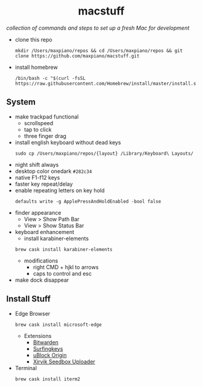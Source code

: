 <h1 align='center'>macstuff</h1>

*collection of commands and steps to set up a fresh Mac for development*

* clone this repo
  ```
  mkdir /Users/maxpiano/repos && cd /Users/maxpiano/repos && git clone https://github.com/maxpiano/macstuff.git
  ```

* install homebrew
  ```
  /bin/bash -c "$(curl -fsSL https://raw.githubusercontent.com/Homebrew/install/master/install.sh)"
  ```

## System
* make trackpad functional
  * scrollspeed
  * tap to click
  * three finger drag
* install english keyboard without dead keys
  ```
  sudo cp /Users/maxpiano/repos/{layout} /Library/Keyboard\ Layouts/
  ```
* night shift always
* desktop color onedark ```#282c34```
* native F1-f12 keys
* faster key repeat/delay
* enable repeating letters on key hold
  ```
  defaults write -g ApplePressAndHoldEnabled -bool false
  ```
* finder appearance
  * View > Show Path Bar
  * View > Show Status Bar
* keyboard enhancement
  * install karabiner-elements
  ```
  brew cask install karabiner-elements
  ```
  * modifications
    * right CMD + hjkl to arrows
    * caps to control and esc
* make dock disappear

## Install Stuff
* Edge Browser
  ```
  brew cask install microsoft-edge
  ```
  * Extensions
    * [Bitwarden](https://chrome.google.com/webstore/detail/bitwarden-free-password-m/nngceckbapebfimnlniiiahkandclblb)
    * [Surfingkeys](https://chrome.google.com/webstore/detail/surfingkeys/gfbliohnnapiefjpjlpjnehglfpaknnc)
    * [uBlock Origin](https://chrome.google.com/webstore/detail/ublock-origin/cjpalhdlnbpafiamejdnhcphjbkeiagm)
    * [Xirvik Seedbox Uploader](https://chrome.google.com/webstore/detail/xirvik-torrent-to-seedbox/gljdkkichjgocpdmiaachhlfccddcjgb)
* Terminal
  ```
  brew cask install iterm2
  ```
  
